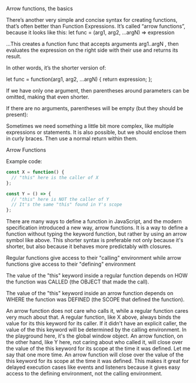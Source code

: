 Arrow functions, the basics

There’s another very simple and concise syntax for creating functions, that’s often better than
Function Expressions.
It’s called “arrow functions”, because it looks like this:
let func = (arg1, arg2, ...argN) => expression

…This creates a function func that accepts arguments arg1..argN , then evaluates the
expression on the right side with their use and returns its result.

In other words, it’s the shorter version of:

let func = function(arg1, arg2, ...argN) {
return expression;
};

If we have only one argument, then parentheses around parameters can be omitted, making
that even shorter.

If there are no arguments, parentheses will be empty (but they should be present):

Sometimes we need something a little bit more complex, like multiple expressions or statements.
It is also possible, but we should enclose them in curly braces. Then use a normal return
within them.





Arrow Functions

Example code:
```js
const X = function() {
  // "this" here is the caller of X
};

const Y = () => {
  // "this" here is NOT the caller of Y
  // It's the same "this" found in Y's scope
};
```
There are many ways to define a function in JavaScript, and the modern specification introduced a new way, arrow functions. It is a way to define a function without typing the keyword function, but rather by using an arrow symbol like above. This shorter syntax is preferable not only because it's shorter, but also because it behaves more predictably with closures.


Regular functions give access to their "calling" environment while arrow functions give access to their "defining" environment

The value of the "this" keyword inside a regular function depends on HOW the function was CALLED (the OBJECT that made the call).

The value of the "this" keyword inside an arrow function depends on WHERE the function was DEFINED (the SCOPE that defined the function).

An arrow function does not care who calls it, while a regular function cares very much about that. A regular function, like X above, always binds the value for its this keyword for its caller. If it didn't have an explicit caller, the value of the this keyword will be determined by the calling environment. In the playground here, it's the global window object. An arrow function, on the other hand, like Y here, not caring about who called it, will close over the value of the this keyword for its scope at the time it was defined. Let me say that one more time. An arrow function will close over the value of the this keyword for its scope at the time it was defined. This makes it great for delayed execution cases like events and listeners because it gives easy access to the defining environment, not the calling environment.
